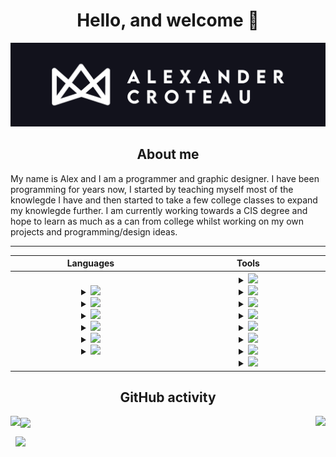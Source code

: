 
<h1 align="center">Hello, and welcome 👋 </h1>
<img src="https://raw.githubusercontent.com/Alexander14454/Alexander14454/master/github banner 3.png">

<h2 align="center">About me </h2>
My name is Alex and I am a programmer and graphic designer. I have been programming for years now, I started by teaching myself most of the knowlegde I have and then started to take a few college classes to expand my knowlegde further. I am currently working towards a CIS degree and hope to learn as much as a can from college whilst working on my own projects and programming/design ideas.

---

<table align="center">
  <tr>
    <th width="300px">Languages</th>
    <th width="300px">Tools</th>
  </tr>
  <tr>
    <th width="300px">
      <details><summary><img src="https://img.shields.io/badge/-MarkDown-000000?style=flat-square&logo=markdown&labelColor=000000""></summary>
        Known since: 2024 <br> Confidence: ⭐⭐⭐⭐⭐ <br> Experience: ⭐⭐⭐ <br> Knowledge: ⭐⭐⭐
      </details>
      <details><summary><img src="https://img.shields.io/badge/-JavaScript-000000?style=flat-square&logo=javascript"></summary>
        Known since: 2022 <br> Confidence: ⭐⭐⭐ <br> Experience: ⭐⭐⭐ <br> Knowledge: ⭐⭐
      </details>
      <details><summary><img src="https://img.shields.io/badge/-MySQL-000000?style=flat-square&logo=mysql&labelColor=ffffff"></summary>
        Known since: 2023 <br> Confidence: ⭐⭐⭐⭐ <br> Experience: ⭐⭐⭐ <br> Knowledge: ⭐⭐⭐⭐
      </details>
      <details><summary><img src="https://img.shields.io/badge/-Python-000000?style=flat-square&logo=python&logoColor=ffffff&labelColor=3776AB"></summary>
        Known since: 2023 <br> Confidence: ⭐⭐⭐⭐⭐ <br> Experience: ⭐⭐⭐⭐ <br> Knowledge: ⭐⭐⭐⭐
      </details>
      <details><summary><img src="https://img.shields.io/badge/-HTML5-000000?style=flat-square&logo=html5&logoColor=ffffff&labelColor=E34F26"></summary>
        Known since: 2021 <br> Confidence: ⭐⭐⭐⭐⭐ <br> Experience: ⭐⭐⭐ <br> Knowledge: ⭐⭐⭐⭐
      </details>  
      <details><summary><img src="https://img.shields.io/badge/-CSS3-000000?style=flat-square&logo=css3&logoColor=ffffff&labelColor=1572B6"></summary>
        Known since: 2021 <br> Confidence: ⭐⭐⭐⭐ <br> Experience: ⭐⭐⭐⭐ <br> Knowledge: ⭐⭐⭐
      </details>
    </th>
    <th width="300px">
      <details><summary><img src="https://img.shields.io/badge/-Adobe Creative Cloud-000000?style=flat-square&logo=adobecreativecloud&logoColor=ffffff&labelColor=DA1F26"></summary>
        Known since: 2021 <br> Confidence: ⭐⭐⭐⭐ <br> Experience: ⭐⭐⭐⭐ <br> Knowledge: ⭐⭐⭐
      </details>
      <details><summary><img src="https://img.shields.io/badge/-Microsoft SQL-000000?style=flat-square&logo=microsoftsqlserver&logoColor=ffffff&labelColor=CC2927"></summary>
        Known since: 2023 <br> Confidence: ⭐⭐⭐⭐ <br> Experience: ⭐⭐⭐ <br> Knowledge: ⭐⭐⭐
      </details>
      <details><summary><img src="https://img.shields.io/badge/-Windows-000000?style=flat-square&logo=windows&logoColor=ffffff&labelColor=0078D6"></summary>
        Known since: 2018 <br> Confidence: ⭐⭐⭐⭐⭐ <br> Experience: ⭐⭐⭐⭐⭐ <br> Knowledge: ⭐⭐⭐⭐⭐
      </details>
        <details><summary><img src="https://img.shields.io/badge/-Draw.io-000000?style=flat-square&logo=diagramsdotnet&logoColor=ffffff&labelColor=F08705"></summary>
        Known since: 2023 <br> Confidence: ⭐⭐⭐⭐ <br> Experience: ⭐⭐ <br> Knowledge: ⭐⭐⭐
      </details>
      <details><summary><img src="https://img.shields.io/badge/-VScode-000000?style=flat-square&logo=visual-studio-code&logoColor=ffffff&labelColor=007ACC"></summary>
        Known since: 2021 <br> Confidence: ⭐⭐⭐⭐⭐ <br> Experience: ⭐⭐⭐⭐⭐ <br> Knowledge: ⭐⭐⭐⭐
      </details>
      <details><summary><img src="https://img.shields.io/badge/-GitHub-000000?style=flat-square&logo=github&logoColor=ffffff&labelColor=000000"></summary>
        Known since: 2024 <br> Confidence: ⭐⭐⭐⭐ <br> Experience: ⭐⭐⭐ <br> Knowledge: ⭐⭐⭐
      </details>
      <details><summary><img src="https://img.shields.io/badge/-Figma-000000?style=flat-square&logo=figma&logoColor=ffffff&labelColor=F24E1E"></summary>
        Known since: 2024 <br> Confidence: ⭐⭐⭐ <br> Experience: ⭐⭐⭐ <br> Knowledge: ⭐⭐
      </details>
      <details><summary><img src="https://img.shields.io/badge/-AWS-000000?style=flat-square&logo=amazon&logoColor=ffffff&labelColor=FF9900"></summary>
        Known since: 2024 <br> Confidence: ⭐⭐⭐ <br> Experience: ⭐⭐⭐ <br> Knowledge: ⭐⭐⭐
      </details>
    </th>
  </tr>
</table>

<h2 align="center">GitHub activity</h2>

<img align="center" src="https://github-readme-activity-graph.vercel.app/graph?username=Alexander14454&bg_color=12121c&line=fcfcfc&color=fcfcfc"> 

<img align="left" src="https://github-readme-stats.vercel.app/api?username=Alexander14454&theme=ambient_gradient&show_icons=true&hide_border=true&count_private=true&card_width=300px&bg_color=00000000"> 

<img align="right" src="https://github-readme-streak-stats.herokuapp.com/?user=Alexander14454&theme=swift&hide_border=true&card_width=300px&bg_color=00000000">

&nbsp;
<img src="https://github-readme-stats.vercel.app/api/top-langs/?username=Alexander14454&theme=ambient_gradient&show_icons=true&hide_border=true&layout=compact&card_width=1012px&bg_color=00000000">
